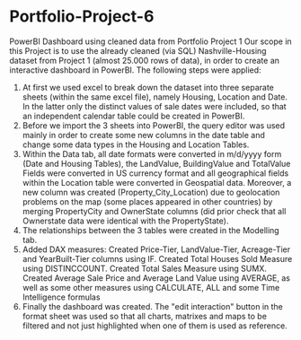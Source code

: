# Portfolio-Project-6
PowerBI Dashboard using cleaned data from Portfolio Project 1
Our scope in this Project is to use the already cleaned (via SQL) Nashville-Housing dataset from Project 1 (almost 25.000 rows of data), in order to create an interactive dashboard in PowerBI.
The following steps were applied:
  1. At first we used excel to break down the dataset into three separate sheets (within the same excel file), namely Housing, Location and Date.
     In the latter only the distinct values of sale dates were included, so that an independent calendar table could be created in PowerBI.
  2. Before we import the 3 sheets into PowerBI, the query editor was used mainly in order to create some new columns in the date table and change some data types in the Housing and Location Tables.
  3. Within the Data tab, all date formats were converted in m/d/yyyy form (Date and Housing Tables), the LandValue, BuildingValue and TotalValue Fields were converted in US currency format
     and all geographical fields within the Location table were converted in Geospatial data. Moreover, a new column was created (Property_City_Location) due to geolocation problems on the map (some places appeared in other countries) by merging PropertyCity and OwnerState columns
     (did prior check that all Ownerstate data were identical with the PropertyState).
  4. The relationships between the 3 tables were created in the Modelling tab. 
  5. Added DAX measures: Created Price-Tier, LandValue-Tier, Acreage-Tier and YearBuilt-Tier columns using IF.
                         Created Total Houses Sold Measure using DISTINCCOUNT.
                         Created Total Sales Measure using SUMX.
                         Created Average Sale Price and Average Land Value using AVERAGE,
                         as well as some other measures using CALCULATE, ALL and some Time Intelligence formulas
  6. Finally the dashboard was created. The "edit interaction" button in the format sheet was used so that all charts, matrixes and maps to be filtered and not just highlighted when one of them is used as reference.  
 
